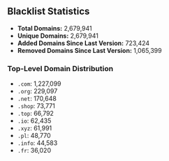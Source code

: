 ## Blacklist Statistics

- **Total Domains:** 2,679,941
- **Unique Domains:** 2,679,941
- **Added Domains Since Last Version:** 723,424
- **Removed Domains Since Last Version:** 1,065,399

### Top-Level Domain Distribution

-  `.com`: 1,227,099
-  `.org`: 229,097
-  `.net`: 170,648
-  `.shop`: 73,771
-  `.top`: 66,792
-  `.io`: 62,435
-  `.xyz`: 61,991
-  `.pl`: 48,770
-  `.info`: 44,583
-  `.fr`: 36,020
